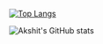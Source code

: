 [![Top Langs](https://github-readme-stats.vercel.app/api/top-langs/?username=Akshit3010&layout=compact)](https://github.com/Akshit3010/github-readme-stats)

![Akshit's GitHub stats](https://github-readme-stats.vercel.app/api?username=Akshit3010&count_private=true)

